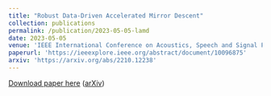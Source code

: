 ```yaml
---
title: "Robust Data-Driven Accelerated Mirror Descent"
collection: publications
permalink: /publication/2023-05-05-lamd
date: 2023-05-05
venue: 'IEEE International Conference on Acoustics, Speech and Signal Processing'
paperurl: 'https://ieeexplore.ieee.org/abstract/document/10096875'
arxiv: 'https://arxiv.org/abs/2210.12238'
---
```

[Download paper here](https://ieeexplore.ieee.org/abstract/document/10096875) ([arXiv](https://arxiv.org/abs/2210.12238))